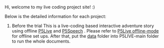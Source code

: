 Hi, welcome to my live coding project site! :)

Below is the detailed information for each project:

1. Before the trial
   This is a live-coding based interactive adventure story using offline [P5Live](https://www.teddavis.org/p5live/) and [P5Speech](https://idmnyu.github.io/p5.js-speech/) .
   Please refer to [P5Live offline-mode](https://github.com/ffd8/P5LIVE#offline-mode) for offline set ups. After that, put the [data](https://github.com/SihongShen/Live_Coding/tree/84741ea9c27728ba4de43978aa9661675c9bc274/Before_the_trial/data) folder into P5LIVE-main folder    to run the whole documents.
